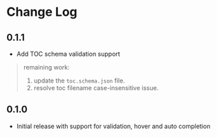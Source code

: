 # Change Log

## **0.1.1**

- Add TOC schema validation support

> remaining work:
> 1. update the `toc.schema.json` file.
> 2. resolve toc filename case-insensitive issue.

## **0.1.0**

- Initial release with support for validation, hover and auto completion